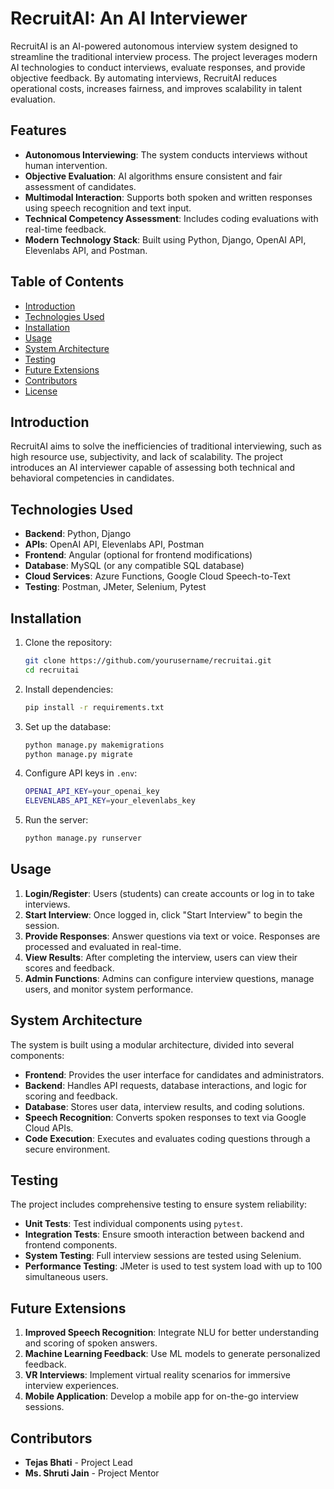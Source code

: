# RecruitAI: An AI Interviewer

RecruitAI is an AI-powered autonomous interview system designed to streamline the traditional interview process. The project leverages modern AI technologies to conduct interviews, evaluate responses, and provide objective feedback. By automating interviews, RecruitAI reduces operational costs, increases fairness, and improves scalability in talent evaluation.

## Features
- **Autonomous Interviewing**: The system conducts interviews without human intervention.
- **Objective Evaluation**: AI algorithms ensure consistent and fair assessment of candidates.
- **Multimodal Interaction**: Supports both spoken and written responses using speech recognition and text input.
- **Technical Competency Assessment**: Includes coding evaluations with real-time feedback.
- **Modern Technology Stack**: Built using Python, Django, OpenAI API, Elevenlabs API, and Postman.

## Table of Contents
- [Introduction](#introduction)
- [Technologies Used](#technologies-used)
- [Installation](#installation)
- [Usage](#usage)
- [System Architecture](#system-architecture)
- [Testing](#testing)
- [Future Extensions](#future-extensions)
- [Contributors](#contributors)
- [License](#license)

## Introduction
RecruitAI aims to solve the inefficiencies of traditional interviewing, such as high resource use, subjectivity, and lack of scalability. The project introduces an AI interviewer capable of assessing both technical and behavioral competencies in candidates.

## Technologies Used
- **Backend**: Python, Django
- **APIs**: OpenAI API, Elevenlabs API, Postman
- **Frontend**: Angular (optional for frontend modifications)
- **Database**: MySQL (or any compatible SQL database)
- **Cloud Services**: Azure Functions, Google Cloud Speech-to-Text
- **Testing**: Postman, JMeter, Selenium, Pytest

## Installation

1. Clone the repository:
    ```bash
    git clone https://github.com/yourusername/recruitai.git
    cd recruitai
    ```

2. Install dependencies:
    ```bash
    pip install -r requirements.txt
    ```

3. Set up the database:
    ```bash
    python manage.py makemigrations
    python manage.py migrate
    ```

4. Configure API keys in `.env`:
    ```bash
    OPENAI_API_KEY=your_openai_key
    ELEVENLABS_API_KEY=your_elevenlabs_key
    ```

5. Run the server:
    ```bash
    python manage.py runserver
    ```

## Usage

1. **Login/Register**: Users (students) can create accounts or log in to take interviews.
2. **Start Interview**: Once logged in, click "Start Interview" to begin the session.
3. **Provide Responses**: Answer questions via text or voice. Responses are processed and evaluated in real-time.
4. **View Results**: After completing the interview, users can view their scores and feedback.
5. **Admin Functions**: Admins can configure interview questions, manage users, and monitor system performance.

## System Architecture

The system is built using a modular architecture, divided into several components:

- **Frontend**: Provides the user interface for candidates and administrators.
- **Backend**: Handles API requests, database interactions, and logic for scoring and feedback.
- **Database**: Stores user data, interview results, and coding solutions.
- **Speech Recognition**: Converts spoken responses to text via Google Cloud APIs.
- **Code Execution**: Executes and evaluates coding questions through a secure environment.

## Testing

The project includes comprehensive testing to ensure system reliability:

- **Unit Tests**: Test individual components using `pytest`.
- **Integration Tests**: Ensure smooth interaction between backend and frontend components.
- **System Testing**: Full interview sessions are tested using Selenium.
- **Performance Testing**: JMeter is used to test system load with up to 100 simultaneous users.

## Future Extensions

1. **Improved Speech Recognition**: Integrate NLU for better understanding and scoring of spoken answers.
2. **Machine Learning Feedback**: Use ML models to generate personalized feedback.
3. **VR Interviews**: Implement virtual reality scenarios for immersive interview experiences.
4. **Mobile Application**: Develop a mobile app for on-the-go interview sessions.

## Contributors

- **Tejas Bhati** - Project Lead
- **Ms. Shruti Jain** - Project Mentor


